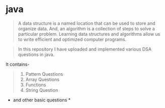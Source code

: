 # java

> A data structure is a named location that can be used to store and organize data. 
> And, an algorithm is a collection of steps to solve a particular problem. 
> Learning data structures and algorithms allow us to write efficient and optimized computer programs.

> In this repository I have uploaded and implemented various DSA questions in java.

It contains-
> 1. Pattern Questions
> 2. Array Questions
> 3. Functions
> 4. String Question
* and other basic questions *
